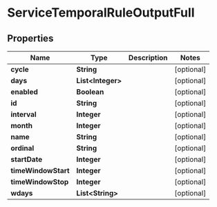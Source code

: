 

# ServiceTemporalRuleOutputFull

## Properties

Name | Type | Description | Notes
------------ | ------------- | ------------- | -------------
**cycle** | **String** |  |  [optional]
**days** | **List&lt;Integer&gt;** |  |  [optional]
**enabled** | **Boolean** |  |  [optional]
**id** | **String** |  |  [optional]
**interval** | **Integer** |  |  [optional]
**month** | **Integer** |  |  [optional]
**name** | **String** |  |  [optional]
**ordinal** | **String** |  |  [optional]
**startDate** | **Integer** |  |  [optional]
**timeWindowStart** | **Integer** |  |  [optional]
**timeWindowStop** | **Integer** |  |  [optional]
**wdays** | **List&lt;String&gt;** |  |  [optional]




